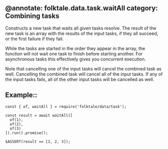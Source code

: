 @annotate: folktale.data.task.waitAll
category: Combining tasks
---

Constructs a new task that waits all given tasks resolve. The result of the new
task is an array with the results of the input tasks, if they all succeed, or
the first failure if they fail.

While the tasks are started in the order they appear in the array, the function
will not wait one task to finish before starting another. For asynchronous
tasks this effectively gives you concurrent execution.

Note that cancelling one of the input tasks will cancel the combined task as
well. Cancelling the combined task will cancel all of the input tasks. If any of
the input tasks fails, all of the other input tasks will be cancelled as well.


## Example::

    const { of, waitAll } = require('folktale/data/task');
    
    const result = await waitAll([
      of(1),
      of(2),
      of(3)
    ]).run().promise();
    
    $ASSERT(result == [1, 2, 3]);
